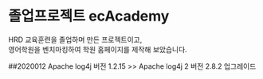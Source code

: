 # 졸업프로젝트 ecAcademy 
 HRD 교육훈련을 졸업하며 만든 프로젝트이고,
<br> 영어학원을 벤치마킹하여 학원 홈페이지를 제작해 보았습니다.

##2020012
Apache log4j 버전 1.2.15 >>  Apache log4j 2 버전 2.8.2 
업그레이드 
